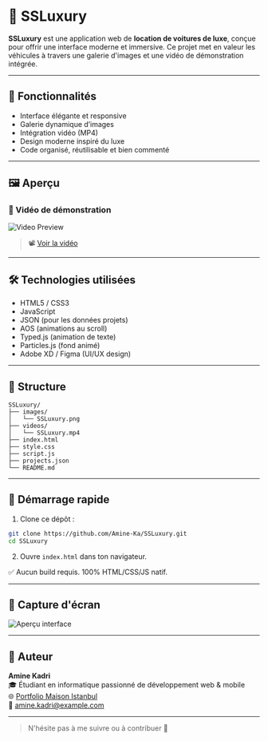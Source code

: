 # 🚗 SSLuxury

**SSLuxury** est une application web de **location de voitures de luxe**, conçue pour offrir une interface moderne et immersive. Ce projet met en valeur les véhicules à travers une galerie d'images et une vidéo de démonstration intégrée.

---

## 🎯 Fonctionnalités

- Interface élégante et responsive
- Galerie dynamique d’images
- Intégration vidéo (MP4)
- Design moderne inspiré du luxe
- Code organisé, réutilisable et bien commenté

---

## 🖼️ Aperçu

### 🎥 Vidéo de démonstration
![Video Preview](Https://Kadriamine.com/images/SSLuxury/SSLuxury.png)

> 📽️ [Voir la vidéo](Https://Kadriamine.com/videos/SSLuxury/SSLuxury.mp4)

---

## 🛠️ Technologies utilisées

- HTML5 / CSS3
- JavaScript
- JSON (pour les données projets)
- AOS (animations au scroll)
- Typed.js (animation de texte)
- Particles.js (fond animé)
- Adobe XD / Figma (UI/UX design)

---

## 📁 Structure

```
SSLuxury/
├── images/
│   └── SSLuxury.png
├── videos/
│   └── SSLuxury.mp4
├── index.html
├── style.css
├── script.js
├── projects.json
└── README.md
```

---

## 🚀 Démarrage rapide

1. Clone ce dépôt :

```bash
git clone https://github.com/Amine-Ka/SSLuxury.git
cd SSLuxury
```

2. Ouvre `index.html` dans ton navigateur.

✅ Aucun build requis. 100% HTML/CSS/JS natif.

---

## 📸 Capture d'écran

![Aperçu interface](images/SSLuxury/SSLuxury.png)

---

## 👤 Auteur

**Amine Kadri**  
🎓 Étudiant en informatique passionné de développement web & mobile  
🌐 [Portfolio Maison Istanbul](https://maison-istanbul.com)  
📧 amine.kadri@example.com

---

> N'hésite pas à me suivre ou à contribuer 💪

